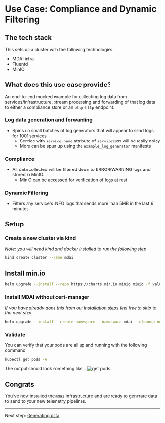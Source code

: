 # Use Case: Compliance and Dynamic Filtering

## The tech stack
This sets up a cluster with the following technologies: 
- MDAI infra
- Fluentd
- MinIO

## What does this use case provide?

An end-to-end mocked example for collecting log data from services/infrastructure, stream processing and forwarding of that log data to either a compliance store or an `otlp-http` endpoint.

### Log data generation and forwarding

- Spins up small batches of log generators that will appear to send logs for 1001 services
  - Service with `service.name` attribute of `service9999` will be really noisy
  - More can be spun up using the `example_log_generator` manifests

### Compliance
- All data collected will be filtered down to ERROR/WARNING logs and stored in MinIO.
  - MinIO can be accessed for verification of logs at rest

### Dynamic Filtering
- Filters any service's INFO logs that sends more than 5MB in the last 6 minutes


## Setup

### Create a new cluster via kind

*Note: you will need kind and docker installed to run the following step*

```sh
kind create cluster --name mdai
```

## Install min.io

```sh
helm upgrade --install --repo https://charts.min.io minio minio -f values_minio.yaml
```

### Install MDAI without cert-manager 

*If you have already done this from our [Installation steps](../README.md#without-cert-manager) feel free to skip to the next step.*

```sh
helm upgrade --install --create-namespace --namespace mdai --cleanup-on-fail --dependency-update --wait-for-jobs -f values.yaml -f values_prometheus.yaml mdai .
```

### Validate 

You can verify that your pods are all up and running with the following command

```sh
kubectl get pods -A
```

The output should look something like...
![get pods](../media/get_pods.png)


## Congrats

You've now installed the `mdai` infrastructure and are ready to generate data to send to your new telemetry pipelines.


----


Next step: [Generating data](generate_data.md)